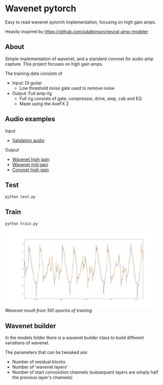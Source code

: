 # Wavenet pytorch
Easy to read wavenet pytorch implementation, focusing on high gain amps.

Heavily inspired by https://github.com/sdatkinson/neural-amp-modeler

## About
Simple implementation of wavenet, and a standard convnet for audio amp capture.
This project focuses on high gain amps.

The training data consists of
* Input: DI guitar
    * Low threshold noise gate used to remove noise
* Output: Full amp rig
    * Full rig consists of gate, compressor, drive, amp, cab and EQ
    * Made using the AxeFX 2

## Audio examples
Input
* [Validation audio](audio/validation_DI.wav)

Output
* [Wavenet high gain](audio/model_output/wavenet_high_gain.wav)
* [Wavenet mid gain](audio/model_output/wavenet_mid_gain.wav)
* [Convnet high gain](audio/model_output/convnet_high_gain.wav)

## Test
```
python test.py
```
## Train
```
python train.py
```
![Training waveform](images/training_waveform.png)
_Wavenet result from 100 epochs of training_

## Wavenet builder
In the models folder there is a wavenet builder class to build different variations of wavenet.  

The parameters that can be tweaked are:
* Number of residual blocks
* Number of 'wavenet layers'
* Number of start convolution channels (subsequent layers are simply half the previous layer's channels)

